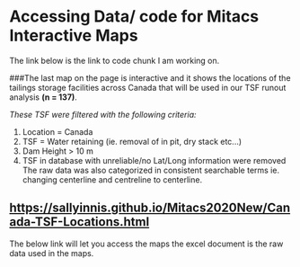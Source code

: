 # Accessing Data/ code for Mitacs Interactive Maps
The link below is the link to code chunk I am working on. 

###The last map on the page is interactive and it shows the locations of the tailings storage facilities across Canada that will be used in our TSF runout analysis **(n = 137)**. 

*These TSF were filtered with the following criteria:* 
  1. Location = Canada
  2. TSF = Water retaining (ie. removal of in pit, dry stack etc...)
  3. Dam Height > 10 m 
  4. TSF in database with unreliable/no Lat/Long information were removed
The raw data was also categorized in consistent searchable terms ie. changing centerline and centreline to centerline. 

## https://sallyinnis.github.io/Mitacs2020New/Canada-TSF-Locations.html


The below link will let you access the maps
the excel document is the raw data used in the maps. 
